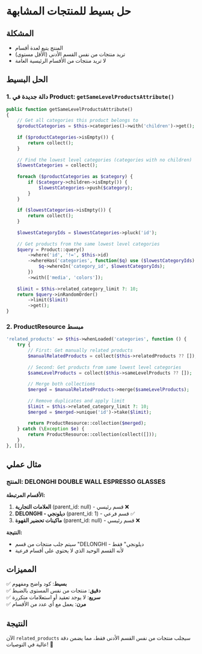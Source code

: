 # حل بسيط للمنتجات المشابهة

## المشكلة
- المنتج يتبع لعدة أقسام
- تريد منتجات من نفس القسم الأدنى (الأقل مستوى)
- لا تريد منتجات من الأقسام الرئيسية العامة

## الحل البسيط

### 1. دالة جديدة في Product: `getSameLevelProductsAttribute()`

```php
public function getSameLevelProductsAttribute()
{
    // Get all categories this product belongs to
    $productCategories = $this->categories()->with('children')->get();
    
    if ($productCategories->isEmpty()) {
        return collect();
    }
    
    // Find the lowest level categories (categories with no children)
    $lowestCategories = collect();
    
    foreach ($productCategories as $category) {
        if ($category->children->isEmpty()) {
            $lowestCategories->push($category);
        }
    }
    
    if ($lowestCategories->isEmpty()) {
        return collect();
    }
    
    $lowestCategoryIds = $lowestCategories->pluck('id');
    
    // Get products from the same lowest level categories
    $query = Product::query()
        ->where('id', '!=', $this->id)
        ->whereHas('categories', function($q) use ($lowestCategoryIds) {
            $q->whereIn('category_id', $lowestCategoryIds);
        })
        ->with(['media', 'colors']);
    
    $limit = $this->related_category_limit ?: 10;
    return $query->inRandomOrder()
        ->limit($limit)
        ->get();
}
```

### 2. ProductResource مبسط

```php
'related_products' => $this->whenLoaded('categories', function () {
    try {
        // First: Get manually related products
        $manualRelatedProducts = collect($this->relatedProducts ?? []);
        
        // Second: Get products from same lowest level categories
        $sameLevelProducts = collect($this->sameLevelProducts ?? []);
        
        // Merge both collections
        $merged = $manualRelatedProducts->merge($sameLevelProducts);
        
        // Remove duplicates and apply limit
        $limit = $this->related_category_limit ?: 10;
        $merged = $merged->unique('id')->take($limit);
        
        return ProductResource::collection($merged);
    } catch (\Exception $e) {
        return ProductResource::collection(collect([]));
    }
}, []),
```

## مثال عملي

### المنتج: DELONGHI DOUBLE WALL ESPRESSO GLASSES

**الأقسام المرتبطة:**
1. **العلامات التجارية** (parent_id: null) - قسم رئيسي ❌
2. **DELONGHI - ديلونجي** (parent_id: 1) - قسم فرعي ✅
3. **ماكينات تحضير القهوة** (parent_id: null) - قسم رئيسي ❌

**النتيجة:** 
- سيتم جلب منتجات من قسم "DELONGHI - ديلونجي" فقط
- لأنه القسم الوحيد الذي لا يحتوي على أقسام فرعية

## المميزات

✅ **بسيط**: كود واضح ومفهوم  
✅ **دقيق**: منتجات من نفس المستوى بالضبط  
✅ **سريع**: لا يوجد تعقيد أو استعلامات متكررة  
✅ **مرن**: يعمل مع أي عدد من الأقسام  

## النتيجة

الآن `related_products` سيجلب منتجات من نفس القسم الأدنى فقط، مما يضمن دقة عالية في التوصيات! 🎯
